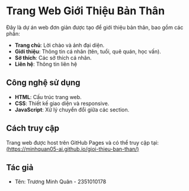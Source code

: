 # Trang Web Giới Thiệu Bản Thân

Đây là dự án web đơn giản được tạo để giới thiệu bản thân, bao gồm các phần:
- **Trang chủ**: Lời chào và ảnh đại diện.
- **Giới thiệu**: Thông tin cá nhân (tên, tuổi, quê quán, học vấn).
- **Sở thích**: Các sở thích cá nhân.
- **Liên hệ**: Thông tin liên hệ

## Công nghệ sử dụng
- **HTML**: Cấu trúc trang web.
- **CSS**: Thiết kế giao diện và responsive.
- **JavaScript**: Xử lý chuyển đổi giữa các section.

## Cách truy cập
Trang web được host trên GitHub Pages và có thể truy cập tại:
[(https://minhquan05-ai.github.io/gioi-thieu-ban-than/)](https://minhquann05-ai.github.io/gioi-thieu-ban-than/)

## Tác giả
- Tên: Trương Minh Quân - 2351010178
